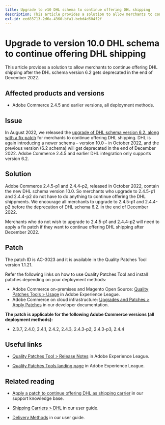 ```yaml
---
title: Upgrade to v10 DHL schema to continue offering DHL shipping
description: This article provides a solution to allow merchants to continue offering DHL shipping after the DHL schema 6.2 gets deprecated in December 2022, by upgrading to schema 10.0 or by applying the AC-3023 patch.
exl-id: eed83713-2d6a-4360-bfa1-bebd4d604f2f
---
```

# Upgrade to version 10.0 DHL schema to continue offering DHL shipping

This article provides a solution to allow merchants to continue offering DHL shipping after the DHL schema version 6.2 gets deprecated in the end of December 2022.

## Affected products and versions

* Adobe Commerce 2.4.5 and earlier versions, all deployment methods.

## Issue

In August 2022, we released the [upgrade of DHL schema version 6.2. along with a fix patch](https://experienceleague.adobe.com/docs/commerce-knowledge-base/kb/troubleshooting/miscellaneous/adobe-commerce-dhl-upgrade-patch.html) for merchants to continue offering DHL shipping. DHL is again introducing a newer schema – version 10.0 – in October 2022, and the previous version (6.2 schema) will get deprecated in the end of December 2022. Adobe Commerce 2.4.5 and earlier DHL integration only supports version 6.2.

## Solution

Adobe Commerce 2.4.5-p1 and 2.4.4-p2, released in October 2022, contain the new DHL schema version 10.0. So merchants who upgrade to 2.4.5-p1 and 2.4.4-p2 do not have to do anything to continue offering the DHL shippments. We encourage all merchants to upgrade to 2.4.5-p1 and 2.4.4-p2 before the deprecation of DHL schema 6.2. in the end of December 2022.

Merchants who do not wish to upgrade to 2.4.5-p1 and 2.4.4-p2 will need to apply a fix patch if they want to continue offering DHL shipping after December 2022.

## Patch

The patch ID is AC-3023 and it is available in the Quality Patches Tool version 1.1.21.

Refer the following links on how to use Quality Patches Tool and install patches depending on your deployment methods: 

* Adobe Commerce on-premises and Magento Open Source: [Quality Patches Tools > Usage](https://experienceleague.adobe.com/docs/commerce-operations/tools/quality-patches-tool/usage.html) in Adobe Experience League.
* Adobe Commerce on cloud infrastructure: [Upgrades and Patches > Apply Patches](https://devdocs.magento.com/cloud/project/project-patch.html) in our developer documentation.

**The patch is applicable for the following Adobe Commerce versions (all deployment methods):**

* 2.3.7, 2.4.0, 2.4.1, 2.4.2, 2.4.3, 2.4.3-p2, 2.4.3-p3, 2.4.4

## Useful links

* [Quality Patches Tool > Release Notes](https://experienceleague.adobe.com/docs/commerce-operations/tools/quality-patches-tool/release-notes.html) in Adobe Experience League.

* [Quality Patches Tools landing page](https://experienceleague.adobe.com/tools/commerce-quality-patches/index.html) in Adobe Experience League.

## Related reading

* [Apply a patch to continue offering DHL as shipping carrier](https://experienceleague.adobe.com/docs/commerce-knowledge-base/kb/troubleshooting/miscellaneous/adobe-commerce-dhl-upgrade-patch.html) in our support knowledge base. 

* [Shipping Carriers > DHL](https://docs.magento.com/user-guide/shipping/dhl.html) in our user guide.
* [Delivery Methods](https://docs.magento.com/user-guide/configuration/sales/delivery-methods.html) in our user guide.

